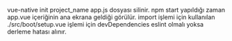 vue-native init project_name
app.js dosyası silinir.
npm start yapıldığı zaman app.vue içeriğinin ana ekrana geldiği görülür.
import işlemi için kullanılan ./src/boot/setup.vue işlemi için devDependencies eslint olmalı yoksa derleme hatası alınır.
